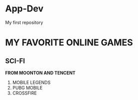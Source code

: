 # App-Dev
My first repository
# MY FAVORITE ONLINE GAMES
## SCI-FI


**FROM MOONTON AND TENCENT**
1. MOBILE LEGENDS
2. PUBG MOBILE
3. CROSSFIRE
